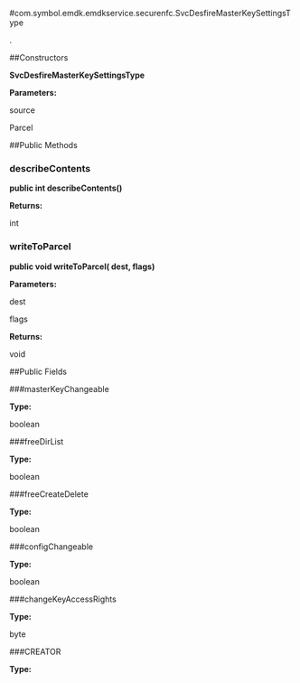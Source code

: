 #com.symbol.emdk.emdkservice.securenfc.SvcDesfireMasterKeySettingsType

.



##Constructors

**SvcDesfireMasterKeySettingsType**



**Parameters:**

source



Parcel

##Public Methods

### describeContents

**public int describeContents()**



**Returns:**

int

### writeToParcel

**public void writeToParcel( dest,  flags)**



**Parameters:**

dest

flags

**Returns:**

void

##Public Fields

###masterKeyChangeable



**Type:**

boolean

###freeDirList



**Type:**

boolean

###freeCreateDelete



**Type:**

boolean

###configChangeable



**Type:**

boolean

###changeKeyAccessRights



**Type:**

byte

###CREATOR



**Type:**

<any>

